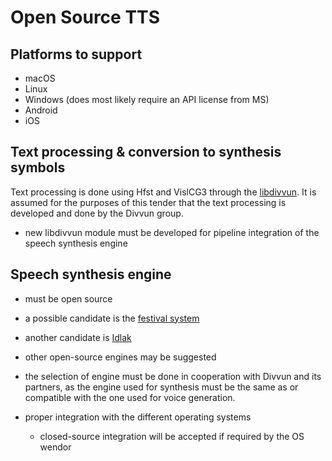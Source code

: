 # Open Source TTS

## Platforms to support

* macOS
* Linux
* Windows (does most likely require an API license from MS)
* Android
* iOS

## Text processing & conversion to synthesis symbols

Text processing is done using Hfst and VislCG3 through the
[libdivvun](https://github.com/divvun/libdivvun). It is assumed for the purposes
of this tender that the text processing is developed and done by the Divvun
group.


* new libdivvun module must be developed for pipeline integration of the
  speech synthesis engine

## Speech synthesis engine

* must be open source
* a possible candidate is the [festival system](http://festvox.org/)
* another candidate is [Idlak](https://github.com/idlak/idlak)
* other open-source engines may be suggested
* the selection of engine must be done in cooperation with Divvun and its
  partners, as the engine used for synthesis must be the same as or compatible
  with the one used for voice generation.

* proper integration with the different operating systems
    * closed-source integration will be accepted if required by the OS wendor
